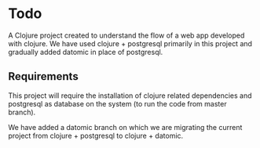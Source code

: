 # Todo

A Clojure project created to understand the flow of a web app developed with clojure. We have used clojure + postgresql primarily in this project and gradually added datomic in place of postgresql.

## Requirements

This project will require the installation of clojure related dependencies and postgresql as database on the system (to run the code from master branch).

We have added a datomic branch on which we are migrating the current project from clojure + postgresql to clojure + datomic.